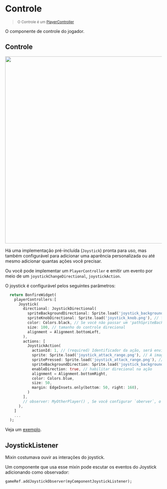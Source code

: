 # Controle

> <small>O Controle é um [PlayerController](https://github.com/RafaelBarbosatec/bonfire/blob/master/lib/input/player_controller.dart)</small>

O componente de controle do jogador.

## Controle

<img src="../../_media/screeShot_joystick.jpg" width="600"/>

Há uma implementação pré-incluída (`Joystick`) pronta para uso, mas também configurável para adicionar uma aparência personalizada ou até mesmo adicionar quantas ações você precisar.

Ou você pode implementar um `PlayerController` e emitir um evento por meio de um `joystickChangeDirectional`, `joystickAction`.

O joystick é configurável pelos seguintes parâmetros:
```dart
  return BonfireWidget(
    playerControllers:[
      Joystick(
        directional: JoystickDirectional(
          spriteBackgroundDirectional: Sprite.load('joystick_background.png'), // fundo do controle direcional
          spriteKnobDirectional: Sprite.load('joystick_knob.png'), // fundo do círculo do indicador de direção
          color: Colors.black, // Se você não passar um 'pathSpriteBackgroundDirectional' ou um 'pathSpriteKnobDirectional' você pode definir uma cor para o direcional
          size: 100, // tamanho do controle direcional
          alignment = Alignment.bottomLeft,
        ),
        actions: [
          JoystickAction(
            actionId: 1, // (required) Identificador da ação, será enviado para 'void joystickAction(JoystickActionEvent event) {}' quando pressionado
            sprite: Sprite.load('joystick_attack_range.png'), // A imagem da ação
            spritePressed: Sprite.load('joystick_attack_range.png'), // Imagem opcional a ser mostrada quando a ação for executada
            spriteBackgroundDirection: Sprite.load('joystick_background.png'), // fundo do controle direcional
            enableDirection: true, // habilitar direcional na ação
            alignment = Alignment.bottomRight,
            color: Colors.blue,
            size: 50,
            margin: EdgeInsets.only(bottom: 50, right: 160),
          )
        ],
        // observer: MyOtherPlayer() , Se você configurar `oberver`, o joystick controlará este observador e não o componente passado no parâmetro `player`.
      ),
    ]
    ...
  );
```

Veja um [exemplo](https://github.com/RafaelBarbosatec/bonfire/tree/master/example/lib/pages/player_controllers).

## JoystickListener

Mixin costumava ouvir as interações do joystick.

Um componente que usa esse mixin pode escutar os eventos do Joystick adicionando como observador:

```dart
gameRef.addJoystickObserver(myComponentJoystickListener);
```
